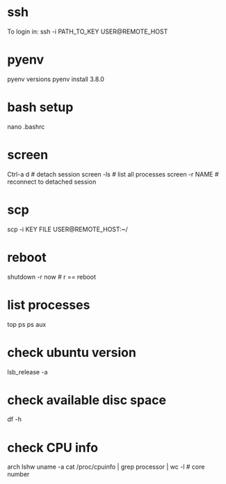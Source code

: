 # ssh

To login in:
ssh -i PATH_TO_KEY USER@REMOTE_HOST

# pyenv
pyenv versions
pyenv install 3.8.0

# bash setup
nano .bashrc

# screen
Ctrl-a d        # detach session
screen -ls      # list all processes
screen -r NAME  # reconnect to detached session

# scp
scp -i KEY FILE USER@REMOTE_HOST:~/

# reboot
shutdown -r now     # r == reboot

# list processes
top
ps
ps aux

# check ubuntu version
lsb_release -a

# check available disc space
df -h

# check CPU info
arch
lshw
uname -a
cat /proc/cpuinfo | grep processor | wc -l         # core number
